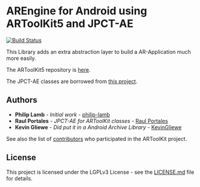 # AREngine for Android using ARToolKit5 and JPCT-AE
[![Build Status](https://travis-ci.org/KevinGliewe/ARToolKit5Engine.svg?branch=master)](https://travis-ci.org/KevinGliewe/ARToolKit5Engine)

This Library adds an extra abstraction layer to build a AR-Application much more easily.

The ARToolKit5 repository is [here](https://github.com/artoolkit/artoolkit5).

The JPCT-AE classes are borrowed from [this project](https://github.com/plattysoft/ArToolKitJpctBaseLib).

## Authors

* **Philip Lamb** - *Initial work* - [philip-lamb](https://github.com/philip-lamb)
* **Raul Portales** - *JPCT-AE for ARToolKit classes* - [Raul Portales](https://github.com/plattysoft)
* **Kevin Gliewe** - *Did put it in a Android Archive Library* - [KevinGliewe](https://github.com/KevinGliewe)

See also the list of [contributors](https://github.com/artoolkit/artoolkit5/graphs/contributors) who participated in the ARToolKit project.

## License

This project is licensed under the LGPLv3 License - see the [LICENSE.md](LICENSE.md) file for details.
